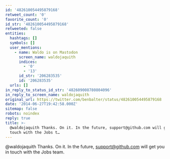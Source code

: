 ```yaml
---
id: '482610054495879168'
retweet_count: '0'
favorite_count: '0'
id_str: '482610054495879168'
retweeted: false
entities:
  hashtags: []
  symbols: []
  user_mentions:
    - name: Waldo is on Mastodon
      screen_name: waldojaquith
      indices:
        - '0'
        - '13'
      id_str: '206283535'
      id: '206283535'
  urls: []
in_reply_to_status_id_str: '482609008780804096'
in_reply_to_screen_name: waldojaquith
original_url: https://twitter.com/benbalter/status/482610054495879168
date: '2014-06-27T19:42:58.000Z'
sitemap: false
robots: noindex
reply: true
title: >-
  @waldojaquith Thanks. On it. In the future, support@github.com will get you in
  touch with the Jobs t…
---
```


@waldojaquith Thanks. On it. In the future, support@github.com will get you in touch with the Jobs team.